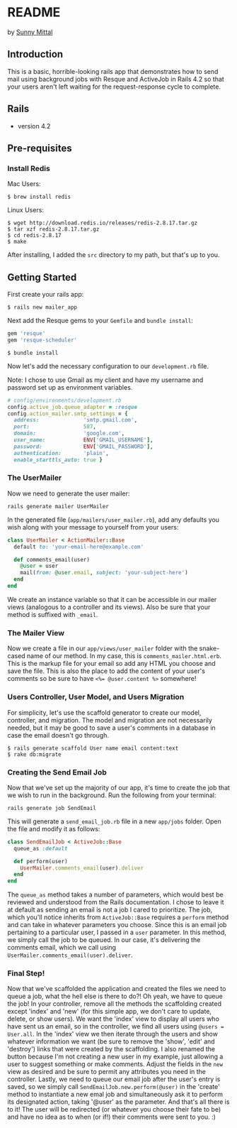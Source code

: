 # README
by [Sunny Mittal](http://www.sunnymittal.com)
## Introduction
This is a basic, horrible-looking rails app that demonstrates how to send mail using background jobs with Resque and ActiveJob in Rails 4.2 so that your users aren't left waiting for the request-response cycle to complete.

## Rails
- version 4.2

## Pre-requisites

### Install Redis

Mac Users:
```console
$ brew install redis
```

Linux Users:
```console
$ wget http://download.redis.io/releases/redis-2.8.17.tar.gz
$ tar xzf redis-2.8.17.tar.gz
$ cd redis-2.8.17
$ make
```

After installing, I added the `src` directory to my path, but that's up to you.

## Getting Started
First create your rails app:

```
$ rails new mailer_app
```

Next add the Resque gems to your `Gemfile` and `bundle install`:

```ruby
gem 'resque'
gem 'resque-scheduler'
````
```console
$ bundle install
```

Now let's add the necessary configuration to our `development.rb` file.

Note: I chose to use Gmail as my client and have my username and password set up as environment variables.

```ruby
# config/environments/development.rb
config.active_job.queue_adapter = :resque
config.action_mailer.smtp_settings = {
  address:              'smtp.gmail.com',
  port:                 587,
  domain:               'google.com',
  user_name:            ENV['GMAIL_USERNAME'],
  password:             ENV['GMAIL_PASSWORD'],
  authentication:       'plain',
  enable_starttls_auto: true }
```

### The UserMailer

Now we need to generate the user mailer:

```console
rails generate mailer UserMailer
```

In the generated file (`app/mailers/user_mailer.rb`), add any defaults you wish along with your message to yourself from your users:

```ruby
class UserMailer < ActionMailer::Base
  default to: 'your-email-here@example.com'

  def comments_email(user)
    @user = user
    mail(from: @user.email, subject: 'your-subject-here')
  end
end
```

We create an instance variable so that it can be accessible in our mailer views (analogous to a controller and its views). Also be sure that your method is suffixed with `_email`.

### The Mailer View

Now we create a file in our `app/views/user_mailer` folder with the snake-cased name of our method. In my case, this is `comments_mailer.html.erb`. This is the markup file for your email so add any HTML you choose and save the file. This is also the place to add the content of your user's comments so be sure to have `<%= @user.content %>` somewhere!


### Users Controller, User Model, and Users Migration

For simplicity, let's use the scaffold generator to create our model, controller, and migration. The model and migration are not necessarily needed, but it may be good to save a user's comments in a database in case the email doesn't go through.

```console
$ rails generate scaffold User name email content:text
$ rake db:migrate
```

### Creating the Send Email Job

Now that we've set up the majority of our app, it's time to create the job that we wish to run in the background. Run the following from your terminal:

```console
rails generate job SendEmail
```

This will generate a `send_email_job.rb` file in a new `app/jobs` folder. Open the file and modify it as follows:

```ruby
class SendEmailJob < ActiveJob::Base
  queue_as :default

  def perform(user)
    UserMailer.comments_email(user).deliver
  end
end
```

The `queue_as` method takes a number of parameters, which would best be reviewed and understood from the Rails documentation. I chose to leave it at default as sending an email is not a job I cared to prioritize. The job, which you'll notice inherits from `ActiveJob::Base` requires a `perform` method and can take in whatever parameters you choose. Since this is an email job pertaining to a particular user, I passed in a `user` parameter. In this method, we simply call the job to be queued. In our case, it's delivering the comments email, which we call using `UserMailer.comments_email(user).deliver`.

### Final Step!

Now that we've scaffolded the application and created the files we need to queue a job, what the hell else is there to do?! Oh yeah, we have to queue the job! In your controller, remove all the methods the scaffolding created except 'index' and 'new' (for this simple app, we don't care to update, delete, or show users). We want the 'index' view to display all users who have sent us an email, so in the controller, we find all users using `@users = User.all`. In the 'index' view we then iterate through the users and show whatever information we want (be sure to remove the 'show', 'edit' and 'destroy') links that were created by the scaffolding. I also renamed the button because I'm not creating a new user in my example, just allowing a user to suggest something or make comments. Adjust the fields in the `new` view as desired and be sure to permit any attributes you need in the controller. Lastly, we need to queue our email job after the user's entry is saved, so we simply call `SendEmailJob.new.perform(@user)` in the 'create' method to instantiate a new emal job and simultaneously ask it to perform its designated action, taking '@user' as the parameter. And that's all there is to it! The user will be redirected (or whatever you choose their fate to be) and have no idea as to when (or if!) their comments were sent to you. :)
